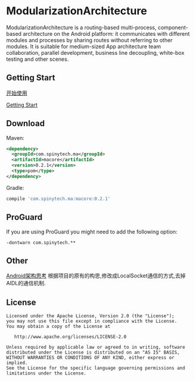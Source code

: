 # ModularizationArchitecture

ModularizationArchitecture is a routing-based multi-process, component-based architecture on the Android platform: it communicates with different modules and processes by sharing routes without referring to other modules. It is suitable for medium-sized App architecture team collaboration, parallel development, business line decoupling, white-box testing and other scenes.

## Getting Start

[开始使用](http://blog.spinytech.com/2017/02/01/ma_get_start_cn/)

[Getting Start](http://blog.spinytech.com/2017/02/03/ma_get_start_en/)

## Download

Maven:

```xml
<dependency>
  <groupId>com.spinytech.ma</groupId>
  <artifactId>macore</artifactId>
  <version>0.2.1</version>
  <type>pom</type>
</dependency>
```

Gradle:

```groovy
compile 'com.spinytech.ma:macore:0.2.1'
```

## ProGuard

If you are using ProGuard you might need to add the following option:
```
-dontwarn com.spinytech.**
```

## Other

[Android架构思考](http://blog.spinytech.com/2016/12/28/android_modularization/)
根据项目的原有的构思,修改成LocalSocket通信的方式,去掉AIDL的通信机制.
## License


    Licensed under the Apache License, Version 2.0 (the "License");
    you may not use this file except in compliance with the License.
    You may obtain a copy of the License at

       http://www.apache.org/licenses/LICENSE-2.0

    Unless required by applicable law or agreed to in writing, software
    distributed under the License is distributed on an "AS IS" BASIS,
    WITHOUT WARRANTIES OR CONDITIONS OF ANY KIND, either express or implied.
    See the License for the specific language governing permissions and
    limitations under the License.

